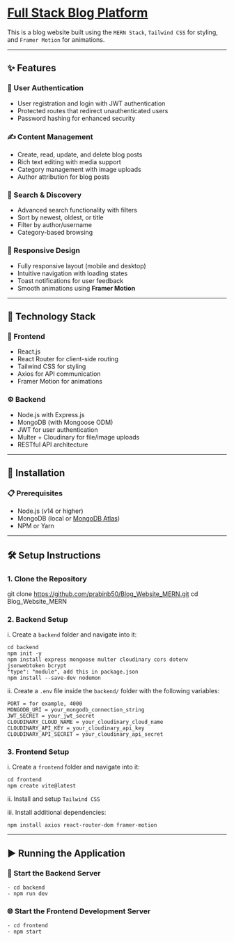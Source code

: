 ﻿# [Full Stack Blog Platform](https://blog-website-mern-gray.vercel.app/) 

This is a blog website built using the `MERN Stack`, `Tailwind CSS` for styling, and `Framer Motion` for animations.

---

## ✨ Features

### 🔐 User Authentication
- User registration and login with JWT authentication
- Protected routes that redirect unauthenticated users
- Password hashing for enhanced security

### ✍️ Content Management
- Create, read, update, and delete blog posts
- Rich text editing with media support
- Category management with image uploads
- Author attribution for blog posts

### 🔎 Search & Discovery
- Advanced search functionality with filters
- Sort by newest, oldest, or title
- Filter by author/username
- Category-based browsing

### 📱 Responsive Design
- Fully responsive layout (mobile and desktop)
- Intuitive navigation with loading states
- Toast notifications for user feedback
- Smooth animations using **Framer Motion**

---

## 🧰 Technology Stack

### 🔧 Frontend
- React.js  
- React Router for client-side routing  
- Tailwind CSS for styling  
- Axios for API communication  
- Framer Motion for animations  

### ⚙️ Backend
- Node.js with Express.js  
- MongoDB (with Mongoose ODM)  
- JWT for user authentication  
- Multer + Cloudinary for file/image uploads  
- RESTful API architecture  

---

## 🚀 Installation

### 📋 Prerequisites
- Node.js (v14 or higher)
- MongoDB (local or [MongoDB Atlas](https://www.mongodb.com/cloud/atlas))
- NPM or Yarn

---

## 🛠️ Setup Instructions

### 1. Clone the Repository

git clone https://github.com/prabinb50/Blog_Website_MERN.git
cd Blog_Website_MERN

### 2. Backend Setup

i. Create a `backend` folder and navigate into it:

    cd backend
    npm init -y
    npm install express mongoose multer cloudinary cors dotenv jsonwebtoken bcrypt
    "type": "module", add this in package.json
    npm install --save-dev nodemon

ii. Create a `.env` file inside the `backend/` folder with the following variables:

    PORT = for example, 4000
    MONGODB_URI = your_mongodb_connection_string
    JWT_SECRET = your_jwt_secret
    CLOUDINARY_CLOUD_NAME = your_cloudinary_cloud_name
    CLOUDINARY_API_KEY = your_cloudinary_api_key
    CLOUDINARY_API_SECRET = your_cloudinary_api_secret

### 3. Frontend Setup

i. Create a `frontend` folder and navigate into it:

    cd frontend
    npm create vite@latest

ii. Install and setup `Tailwind CSS`

iii. Install additional dependencies:

    npm install axios react-router-dom framer-motion

---

## ▶️ Running the Application

### 🔁 Start the Backend Server

    - cd backend
    - npm run dev

### 🌐 Start the Frontend Development Server

    - cd frontend
    - npm start

